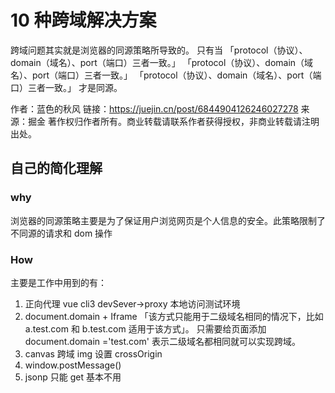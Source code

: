 # 10 种跨域解决方案

跨域问题其实就是浏览器的同源策略所导致的。
只有当
「protocol（协议）、domain（域名）、port（端口）三者一致。」
「protocol（协议）、domain（域名）、port（端口）三者一致。」
「protocol（协议）、domain（域名）、port（端口）三者一致。」
才是同源。

作者：蓝色的秋风
链接：<https://juejin.cn/post/6844904126246027278>
来源：掘金
著作权归作者所有。商业转载请联系作者获得授权，非商业转载请注明出处。

## 自己的简化理解

### why

浏览器的同源策略主要是为了保证用户浏览网页是个人信息的安全。此策略限制了不同源的请求和 dom 操作

### How

主要是工作中用到的有：

1. 正向代理 vue cli3 devSever->proxy 本地访问测试环境
2. document.domain + Iframe
   「该方式只能用于二级域名相同的情况下，比如 a.test.com 和 b.test.com 适用于该方式」。 只需要给页面添加 document.domain ='test.com' 表示二级域名都相同就可以实现跨域。
3. canvas 跨域 img 设置 crossOrigin
4. window.postMessage()
5. jsonp 只能 get 基本不用
